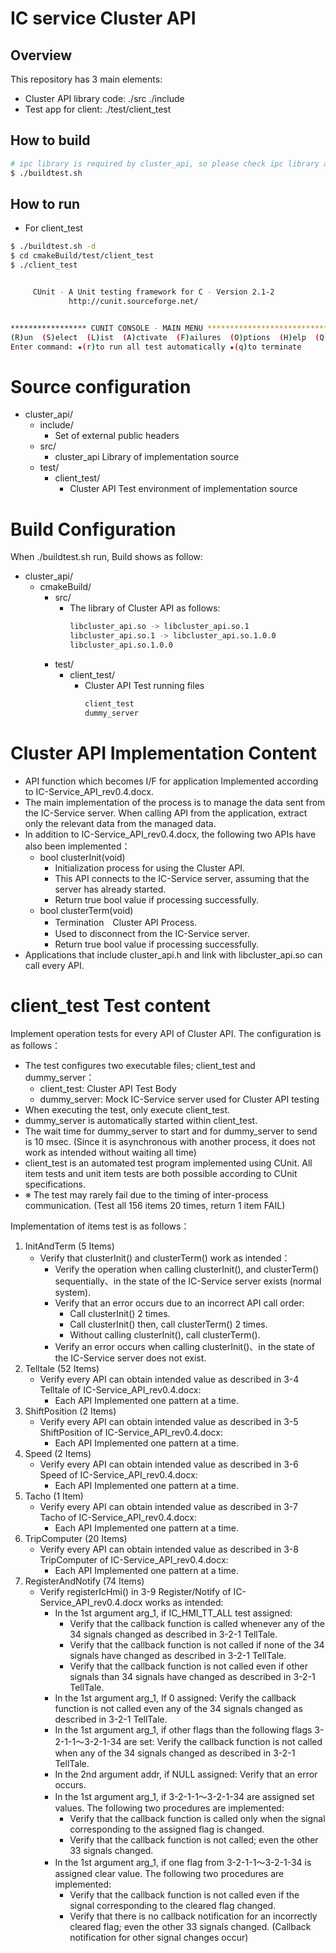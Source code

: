 # IC service Cluster API

## Overview

This repository has 3 main elements:

* Cluster API library code: ./src ./include
* Test app for client: ./test/client_test

## How to build

```bash
# ipc library is required by cluster_api, so please check ipc library and headers are installed in the system.
$ ./buildtest.sh
```

## How to run

* For client_test

```bash
$ ./buildtest.sh -d
$ cd cmakeBuild/test/client_test
$ ./client_test


     CUnit - A Unit testing framework for C - Version 2.1-2
             http://cunit.sourceforge.net/


***************** CUNIT CONSOLE - MAIN MENU ******************************
(R)un  (S)elect  (L)ist  (A)ctivate  (F)ailures  (O)ptions  (H)elp  (Q)uit
Enter command: ★(r)to run all test automatically ★(q)to terminate
```

# Source configuration

- cluster_api/
    - include/
        - Set of external public headers
    - src/
        - cluster_api Library of implementation source
    - test/
        - client_test/
            - Cluster API Test environment of implementation source

# Build Configuration

When ./buildtest.sh run, Build shows as follow:

- cluster_api/
    - cmakeBuild/
        - src/
            - The library of Cluster API as follows:
                ```bash
                libcluster_api.so -> libcluster_api.so.1
                libcluster_api.so.1 -> libcluster_api.so.1.0.0
                libcluster_api.so.1.0.0
                ```
        - test/
            - client_test/
                - Cluster API Test running files
                    ```bash
                    client_test
                    dummy_server
                    ```

# Cluster API Implementation Content

- API function which becomes I/F for application Implemented according to IC-Service_API_rev0.4.docx.
- The main implementation of the process is to manage the data sent from the IC-Service server. When calling API from the application, extract only the relevant data from the managed data.
- In addition to IC-Service_API_rev0.4.docx, the following two APIs have also been implemented：
    - bool clusterInit(void)
        - Initialization process for using the Cluster API.
        - This API connects to the IC-Service server, assuming that the server has already started.
        - Return true bool value if processing successfully.
    - bool clusterTerm(void)
        - Termination　Cluster API Process.
        - Used to disconnect from the IC-Service server.
        - Return true bool value if processing successfully.
- Applications that include cluster_api.h and link with libcluster_api.so can call every API.

# client_test Test content

Implement operation tests for every API of Cluster API. The configuration is as follows：

- The test configures two executable files; client_test and dummy_server：
    - client_test: Cluster API Test Body
    - dummy_server: Mock IC-Service server used for Cluster API testing
- When executing the test, only execute client_test.
- dummy_server is automatically started within client_test.
- The wait time for dummy_server to start and for dummy_server to send is 10 msec. 
  (Since it is asynchronous with another process, it does not work as intended without waiting all time)
- client_test is an automated test program implemented using CUnit. All item tests and unit item tests are both possible according to CUnit specifications.
- ※ The test may rarely fail due to the timing of inter-process communication. 
(Test all 156 items 20 times, return 1 item FAIL)

Implementation of items test is as follows：

1. InitAndTerm (5 Items)
    - Verify that clusterInit() and clusterTerm() work as intended：
        - Verify the operation when calling clusterInit(), and clusterTerm() sequentially、in the state of the IC-Service server exists (normal system).
        - Verify that an error occurs due to an incorrect API call order:
            - Call clusterInit() 2 times.
            - Call clusterInit() then, call clusterTerm() 2 times.
            - Without calling clusterInit(), call clusterTerm().
        - Verify an error occurs when calling clusterInit()、in the state of the IC-Service server does not exist.
2. Telltale (52 Items)
    - Verify every API can obtain intended value as described in 3-4 Telltale of IC-Service_API_rev0.4.docx:
        - Each API Implemented one pattern at a time.
3. ShiftPosition (2 Items)
    - Verify every API can obtain intended value as described in 3-5 ShiftPosition of IC-Service_API_rev0.4.docx: 
        - Each API Implemented one pattern at a time.
4. Speed (2 Items)
    -  Verify every API can obtain intended value as described in 3-6 Speed of IC-Service_API_rev0.4.docx: 
        - Each API Implemented one pattern at a time.
5. Tacho (1 Item)
    - Verify every API can obtain intended value as described in 3-7 Tacho of IC-Service_API_rev0.4.docx: 
        - Each API Implemented one pattern at a time.
6. TripComputer (20 Items)
    -  Verify every API can obtain intended value as described in 3-8 TripComputer of IC-Service_API_rev0.4.docx:
        - Each API Implemented one pattern at a time.
7. RegisterAndNotify (74 Items)
    - Verify registerIcHmi() in 3-9 Register/Notify of IC-Service_API_rev0.4.docx works as intended:
        - In the 1st argument arg_1, if IC_HMI_TT_ALL test assigned:
            - Verify that the callback function is called whenever any of the 34 signals changed as described in 3-2-1 TellTale.
            - Verify that the callback function is not called if none of the 34 signals have changed as described in 3-2-1 TellTale.
            - Verify that the callback function is not called even if other signals than 34 signals have changed as described in 3-2-1 TellTale.
        -  In the 1st argument arg_1, If 0 assigned: Verify the callback function is not called even any of the 34 signals changed as described in 3-2-1 TellTale.
        - In the 1st argument arg_1, if other flags than the following flags 3-2-1-1～3-2-1-34 are set: Verify the callback function is not called when any of the 34 signals changed as described in 3-2-1 TellTale.
        - In the 2nd argument addr, if NULL assigned: Verify that an error occurs.
        - In the 1st argument arg_1, if 3-2-1-1～3-2-1-34 are assigned set values. The following two procedures are implemented:
            - Verify that the callback function is called only when the signal corresponding to the assigned flag is changed.
            - Verify that the callback function is not called; even the other 33 signals changed.
        - In the 1st argument arg_1, if one flag from 3-2-1-1～3-2-1-34 is assigned clear value. The following two procedures are implemented:
            - Verify that the callback function is not called even if the signal corresponding to the cleared flag changed.
            - Verify that there is no callback notification for an incorrectly cleared flag; even the other 33 signals changed. 
            (Callback notification for other signal changes occur)
